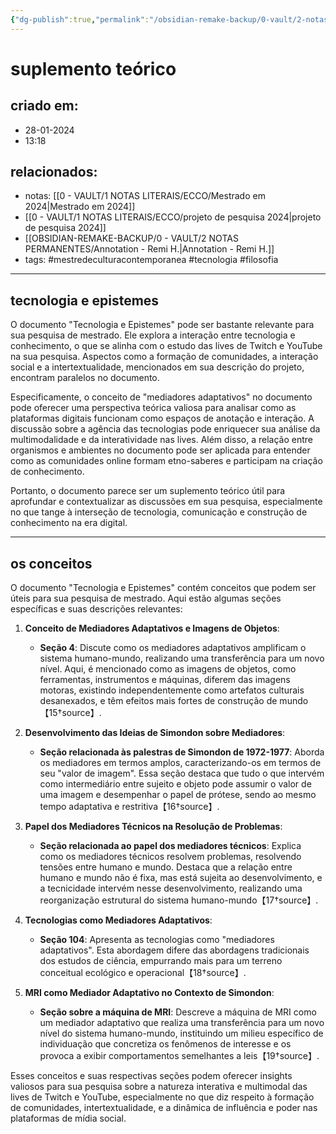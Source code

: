 ```yaml
---
{"dg-publish":true,"permalink":"/obsidian-remake-backup/0-vault/2-notas-permanentes/suplemento-teorico/","tags":["permanente","mestredeculturacontemporanea","tecnologia","filosofia"],"dgHomeLink":true,"dgShowLocalGraph":true,"dgShowFileTree":true,"dgEnableSearch":true,"noteIcon":""}
---
```


# suplemento teórico

## criado em: 
- 28-01-2024
- 13:18
## relacionados:
- notas: [[0 - VAULT/1 NOTAS LITERAIS/ECCO/Mestrado em 2024\|Mestrado em 2024]]
- [[0 - VAULT/1 NOTAS LITERAIS/ECCO/projeto de pesquisa 2024\|projeto de pesquisa 2024]]
- [[OBSIDIAN-REMAKE-BACKUP/0 - VAULT/2 NOTAS PERMANENTES/Annotation - Remi H.\|Annotation - Remi H.]]
- tags: #mestredeculturacontemporanea  #tecnologia #filosofia 
---

## tecnologia e epistemes

O documento "Tecnologia e Epistemes" pode ser bastante relevante para sua pesquisa de mestrado. Ele explora a interação entre tecnologia e conhecimento, o que se alinha com o estudo das lives de Twitch e YouTube na sua pesquisa. Aspectos como a formação de comunidades, a interação social e a intertextualidade, mencionados em sua descrição do projeto, encontram paralelos no documento.

Especificamente, o conceito de "mediadores adaptativos" no documento pode oferecer uma perspectiva teórica valiosa para analisar como as plataformas digitais funcionam como espaços de anotação e interação. A discussão sobre a agência das tecnologias pode enriquecer sua análise da multimodalidade e da interatividade nas lives. Além disso, a relação entre organismos e ambientes no documento pode ser aplicada para entender como as comunidades online formam etno-saberes e participam na criação de conhecimento.

Portanto, o documento parece ser um suplemento teórico útil para aprofundar e contextualizar as discussões em sua pesquisa, especialmente no que tange à interseção de tecnologia, comunicação e construção de conhecimento na era digital.

---

## os conceitos

O documento "Tecnologia e Epistemes" contém conceitos que podem ser úteis para sua pesquisa de mestrado. Aqui estão algumas seções específicas e suas descrições relevantes:

1. **Conceito de Mediadores Adaptativos e Imagens de Objetos**:
   - **Seção 4**: Discute como os mediadores adaptativos amplificam o sistema humano-mundo, realizando uma transferência para um novo nível. Aqui, é mencionado como as imagens de objetos, como ferramentas, instrumentos e máquinas, diferem das imagens motoras, existindo independentemente como artefatos culturais desanexados, e têm efeitos mais fortes de construção de mundo【15†source】.

2. **Desenvolvimento das Ideias de Simondon sobre Mediadores**:
   - **Seção relacionada às palestras de Simondon de 1972-1977**: Aborda os mediadores em termos amplos, caracterizando-os em termos de seu "valor de imagem". Essa seção destaca que tudo o que intervém como intermediário entre sujeito e objeto pode assumir o valor de uma imagem e desempenhar o papel de prótese, sendo ao mesmo tempo adaptativa e restritiva【16†source】.

3. **Papel dos Mediadores Técnicos na Resolução de Problemas**:
   - **Seção relacionada ao papel dos mediadores técnicos**: Explica como os mediadores técnicos resolvem problemas, resolvendo tensões entre humano e mundo. Destaca que a relação entre humano e mundo não é fixa, mas está sujeita ao desenvolvimento, e a tecnicidade intervém nesse desenvolvimento, realizando uma reorganização estrutural do sistema humano-mundo【17†source】.

4. **Tecnologias como Mediadores Adaptativos**:
   - **Seção 104**: Apresenta as tecnologias como "mediadores adaptativos". Esta abordagem difere das abordagens tradicionais dos estudos de ciência, empurrando mais para um terreno conceitual ecológico e operacional【18†source】.

5. **MRI como Mediador Adaptativo no Contexto de Simondon**:
   - **Seção sobre a máquina de MRI**: Descreve a máquina de MRI como um mediador adaptativo que realiza uma transferência para um novo nível do sistema humano-mundo, instituindo um milieu específico de individuação que concretiza os fenômenos de interesse e os provoca a exibir comportamentos semelhantes a leis【19†source】.

Esses conceitos e suas respectivas seções podem oferecer insights valiosos para sua pesquisa sobre a natureza interativa e multimodal das lives de Twitch e YouTube, especialmente no que diz respeito à formação de comunidades, intertextualidade, e a dinâmica de influência e poder nas plataformas de mídia social.